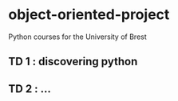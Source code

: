 # object-oriented-project
Python courses for the University of Brest

## TD 1 : discovering python 

## TD 2 : ...
